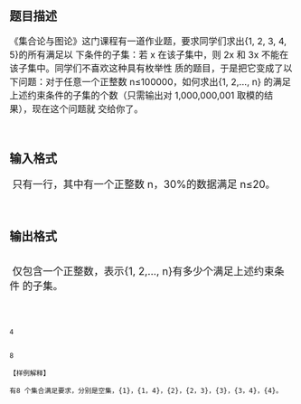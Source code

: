 ## 题目描述

<p><span style="font-size: medium">《集合论与图论》这门课程有一道作业题，要求同学们求出{1, 2, 3, 4, 5}的所有满足以 下条件的子集：若 x 在该子集中，则 2x 和 3x 不能在该子集中。同学们不喜欢这种具有枚举性 质的题目，于是把它变成了以下问题：对于任意一个正整数 n≤100000，如何求出{1, 2,..., n} 的满足上述约束条件的子集的个数（只需输出对 1,000,000,001 取模的结果），现在这个问题就 交给你了。 <br>
    <br></span></p>

## 输入格式

<p><font size="4"> 只有一行，其中有一个正整数 n，30%的数据满足 n≤20。 <br>
    </font></p>

## 输出格式

<p><br><font size="4"> 仅包含一个正整数，表示{1, 2,..., n}有多少个满足上述约束条件 的子集。 <br>
    <br></font></p>

```input1
4
```
```output1
8
【样例解释】
有8 个集合满足要求，分别是空集，{1}，{1，4}，{2}，{2，3}，{3}，{3，4}，{4}。
```

